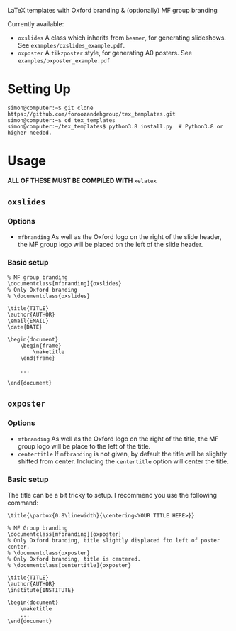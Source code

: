 LaTeX templates with Oxford branding \& (optionally) MF group branding

Currently available:

* `oxslides` A class which inherits from `beamer`, for generating slideshows.
  See `examples/oxslides_example.pdf`.
* `oxposter` A `tikzposter` style, for generating A0 posters. See
  `examples/oxposter_example.pdf`

#  Setting Up

```
simon@computer:~$ git clone https://github.com/foroozandehgroup/tex_templates.git
simon@computer:~$ cd tex_templates
simon@computer:~/tex_templates$ python3.8 install.py  # Python3.8 or higher needed.
```

# Usage

**ALL OF THESE MUST BE COMPILED WITH** `xelatex`

## `oxslides`

### Options

* `mfbranding` As well as the Oxford logo on the right of the slide header, the
  MF group logo will be placed on the left of the slide header.

### Basic setup

```
% MF group branding
\documentclass[mfbranding]{oxslides}
% Only Oxford branding
% \documentclass{oxslides}

\title{TITLE}
\author{AUTHOR}
\email{EMAIL}
\date{DATE}

\begin{document}
    \begin{frame}
        \maketitle
    \end{frame}

    ...

\end{document}
```

## `oxposter`

### Options

* `mfbranding` As well as the Oxford logo on the right of the title, the MF
  group logo will be place to the left of the title.
* `centertitle` If `mfbranding` is not given, by default the title will be
  slightly shifted from center. Including the `centertitle` option will center
  the title.

### Basic setup

The title can be a bit tricky to setup. I recommend you use the following
command:
```
\title{\parbox{0.8\linewidth}{\centering<YOUR TITLE HERE>}}
```

```
% MF Group branding
\documentclass[mfbranding]{oxposter}
% Only Oxford branding, title slightly displaced fto left of poster center.
% \documentclass{oxposter}
% Only Oxford branding, title is centered.
% \documentclass[centertitle]{oxposter}

\title{TITLE}
\author{AUTHOR}
\institute{INSTITUTE}

\begin{document}
    \maketitle
    ...
\end{document}
```
